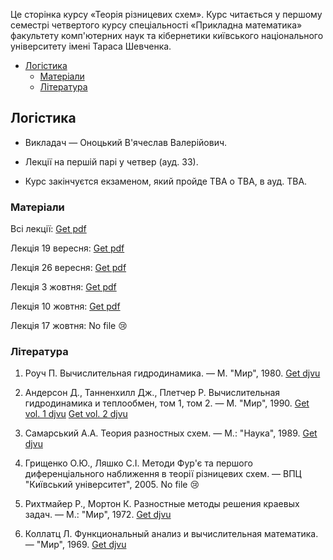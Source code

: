 Це сторінка курсу &laquo;Теорія різницевих схем&raquo;. Курс читається у першому семестрі четвертого курсу спеціальності &laquo;Прикладна математика&raquo; факультету комп'ютерних наук та кібернетики київського національного університету імені Тараса Шевченка.

<!-- MarkdownTOC -->

- [Логістика](#%D0%9B%D0%BE%D0%B3%D1%96%D1%81%D1%82%D0%B8%D0%BA%D0%B0)
    - [Матеріали](#%D0%9C%D0%B0%D1%82%D0%B5%D1%80%D1%96%D0%B0%D0%BB%D0%B8)
    - [Література](#%D0%9B%D1%96%D1%82%D0%B5%D1%80%D0%B0%D1%82%D1%83%D1%80%D0%B0)

<!-- /MarkdownTOC -->

<a id="%D0%9B%D0%BE%D0%B3%D1%96%D1%81%D1%82%D0%B8%D0%BA%D0%B0"></a>
## Логістика

- Викладач &mdash; Оноцький В'ячеслав Валерійович.

- Лекції на першій парі у четвер (ауд. 33).

- Курс закінчуєтся екзаменом, який пройде TBA о TBA, в ауд. TBA. 

<a id="%D0%9C%D0%B0%D1%82%D0%B5%D1%80%D1%96%D0%B0%D0%BB%D0%B8"></a>
### Матеріали

Всі лекції: <a class="badge badge-success" href="Оноцький,%20всі%20лекції.pdf">Get pdf</a>

Лекція 19 вересня: <a class="badge badge-success" href="Оноцький,%20лекція%2019.09.pdf">Get pdf</a>

Лекція 26 вересня: <a class="badge badge-success" href="Оноцький,%20лекція%2026.09.pdf">Get pdf</a>

Лекція 3 жовтня: <a class="badge badge-success" href="Оноцький,%20лекція%203.10.pdf">Get pdf</a>

Лекція 10 жовтня: <a class="badge badge-success" href="Оноцький,%20лекція%2010.10.pdf">Get pdf</a>

Лекція 17 жовтня: <span class="badge badge-warning">No file :cry:</span>

<a id="%D0%9B%D1%96%D1%82%D0%B5%D1%80%D0%B0%D1%82%D1%83%D1%80%D0%B0"></a>
### Література

1. Роуч&nbsp;П. Вычислительная гидродинамика. &mdash; М. "Мир", 1980. <a class="badge badge-success" href="books/Роуч%20-%20Вычислительная%20гидродинамика.djvu">Get djvu</a>

2. Андерсон&nbsp;Д., Танненхилл Дж., Плетчер Р. Вычислительная гидродинамика и теплообмен, том&nbsp;1, том&nbsp;2. &mdash; М. "Мир", 1990. <a class="badge badge-success" href="books/Андерсон,%20Таннехилл,%20Плетчер%20-%20Вычислительная%20гидродинамика%20и%20теплообмен.%20Том%201.djvu">Get vol. 1 djvu</a> <a class="badge badge-success" href="books/Андерсон,%20Таннехилл,%20Плетчер%20-%20Вычислительная%20гидродинамика%20и%20теплообмен.%20Том%202.djvu">Get vol. 2 djvu</a>

3. Самарський&nbsp;А.А. Теория разностных схем. &mdash; М.: "Наука", 1989. <a class="badge badge-success" href="books/Самарский%20-%20Теория%20разностных%20схем.djvu">Get djvu</a>

4. Грищенко&nbsp;О.Ю., Ляшко&nbsp;С.І. Методи Фур'є та першого диференціального наближення в теорії різницевих схем. &mdash; ВПЦ "Київський університет", 2005. <span class="badge badge-warning">No file :cry:</span>

5. Рихтмайер&nbsp;Р., Мортон&nbsp;К. Разностные методы решения краевых задач. &mdash; М.: "Мир", 1972. <a class="badge badge-success" href="books/Роуч%20-%20Вычислительная%20гидродинамика.djvu">Get djvu</a>

6. Коллатц&nbsp;Л. Функциональный анализ и вычислительная математика. &mdash; "Мир", 1969. <a class="badge badge-success" href="books/Коллатц%20-%20Функциональный%20анализ%20и%20вычислительная%20математика.djvu">Get djvu</a>
